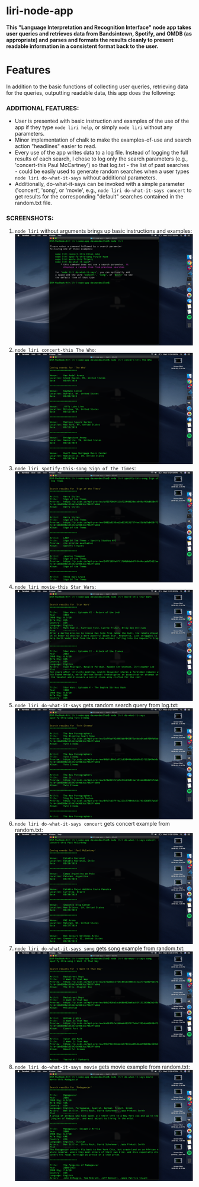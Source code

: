 # liri-node-app

**This "Language Interpretation and Recognition Interface" node app takes user queries and retrieves data from Bandsintown, Spotify, and OMDB (as appropriate) and parses and formats the results cleanly to present readable information in a consistent format back to the user.**

# Features
In addition to the basic functions of collecting user queries, retrieving data for the queries, outputting readable data, this app does the following:

### ADDITIONAL FEATURES:
* User is presented with basic instruction and examples of the use of the app if they type `node liri help`, or simply `node liri` without any parameters.
* Minor implementation of chalk to make the examples-of-use and search action "headlines" easier to read.
* Every use of the app writes data to a log file. Instead of logging the full results of each search, I chose to log only the search parameters (e.g., 'concert-this Paul McCartney') so that log.txt - the list of past searches - could be easily used to generate random searches when a user types `node liri do-what-it-says` without additional parameters.
* Additionally, do-what-it-says can be invoked with a simple parameter ('concert', 'song', or 'movie', e.g., `node liri do-what-it-says concert` to get results for the corresponding "default" searches contained in the random.txt file.

### SCREENSHOTS:
1. `node liri` without arguments brings up basic instructions and examples:
![basic instructions](screenshots/1.node_liri_without_arguments.png)
2. `node liri concert-this The Who`:
![basic instructions](screenshots/2.concert-this_The_Who.png)
3. `node liri spotify-this-song Sign of the Times`:
![basic instructions](screenshots/3.spotify-this-song_Sign_of_the_Times.png)
4. `node liri movie-this Star Wars`:
![basic instructions](screenshots/4.movie-this_Star_Wars.png)
5. `node liri do-what-it-says` gets random search query from log.txt:
![basic instructions](screenshots/5.do-what-it-says_random_from_log.png)
6. `node liri do-what-it-says concert` gets concert example from random.txt:
![basic instructions](screenshots/6.do-what-it-says_concert.png)
7. `node liri do-what-it-says song` gets song example from random.txt:
![basic instructions](screenshots/7.do-what-it-says_song.png)
8. `node liri do-what-it-says movie` gets movie example from random.txt:
![basic instructions](screenshots/8.do-what-it-says_movie.png)